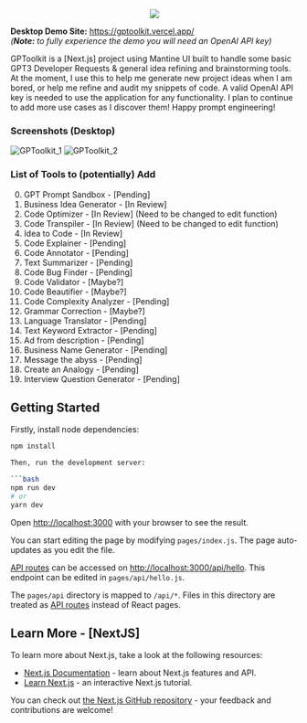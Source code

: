 <p align="center"><img src="https://capsule-render.vercel.app/api?type=soft&fontColor=9254C8&text=GPToolkit&height=150&fontSize=60&desc=Everyday GPT 3 Tools&descAlignY=75&descAlign=60&color=00000000&animation=twinkling"></p>

 **Desktop Demo Site:** https://gptoolkit.vercel.app/ \
_(**Note:** to fully experience the demo you will need an OpenAI API key)_

GPToolkit is a [Next.js] project using Mantine UI built to handle some basic GPT3 Developer Requests & general idea refining and brainstorming tools. At the moment, I use this to help me generate new project ideas when I am bored, or help me refine and audit my snippets of code. A valid OpenAI API key is needed to use the application for any functionality. I plan to continue to add more use cases as I discover them! Happy prompt engineering!

### Screenshots (Desktop)
![GPToolkit_1](https://user-images.githubusercontent.com/26133178/160713507-77f847a0-85b4-41fe-9952-721bb406e966.PNG)
![GPToolkit_2](https://user-images.githubusercontent.com/26133178/160713542-97b60cd3-20e8-4616-bb1f-7fbb4d797c42.PNG)

### List of Tools to (potentially) Add

0.  GPT Prompt Sandbox - [Pending]
1.  Business Idea Generator - [In Review]
2.  Code Optimizer - [In Review] (Need to be changed to edit function)
3.  Code Transpiler - [In Review] (Need to be changed to edit function)
4.  Idea to Code - [In Review]
5.  Code Explainer - [Pending]
6.  Code Annotator - [Pending]
7.  Text Summarizer - [Pending]
8.  Code Bug Finder - [Pending]
9.  Code Validator - [Maybe?]
10. Code Beautifier - [Maybe?]
11. Code Complexity Analyzer - [Pending]
12. Grammar Correction - [Maybe?]
13. Language Translator - [Pending]
14. Text Keyword Extractor - [Pending]
15. Ad from description - [Pending]
16. Business Name Generator - [Pending]
17. Message the abyss - [Pending]
18. Create an Analogy - [Pending]
19. Interview Question Generator - [Pending]

## Getting Started

Firstly, install node dependencies:

```bash
npm install

Then, run the development server:

```bash
npm run dev
# or
yarn dev
```

Open [http://localhost:3000](http://localhost:3000) with your browser to see the result.

You can start editing the page by modifying `pages/index.js`. The page auto-updates as you edit the file.

[API routes](https://nextjs.org/docs/api-routes/introduction) can be accessed on [http://localhost:3000/api/hello](http://localhost:3000/api/hello). This endpoint can be edited in `pages/api/hello.js`.

The `pages/api` directory is mapped to `/api/*`. Files in this directory are treated as [API routes](https://nextjs.org/docs/api-routes/introduction) instead of React pages.

## Learn More - [NextJS]

To learn more about Next.js, take a look at the following resources:

- [Next.js Documentation](https://nextjs.org/docs) - learn about Next.js features and API.
- [Learn Next.js](https://nextjs.org/learn) - an interactive Next.js tutorial.

You can check out [the Next.js GitHub repository](https://github.com/vercel/next.js/) - your feedback and contributions are welcome!
